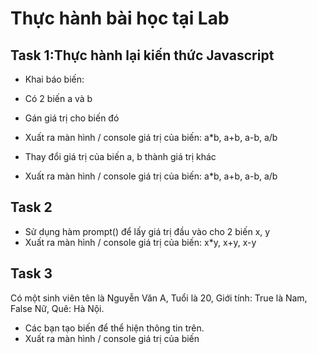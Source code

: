 # Thực hành bài học tại Lab

## Task 1:Thực hành lại kiến thức Javascript

- Khai báo biến:

- Có 2 biến a và b

- Gán giá trị cho biến đó
- Xuất ra màn hình / console giá trị của biến: a*b, a+b, a-b, a/b
- Thay đổi giá trị của biến a, b thành giá trị khác
- Xuất ra màn hình / console giá trị của biến: a*b, a+b, a-b, a/b

## Task 2

- Sử dụng hàm prompt() để lấy giá trị đầu vào cho 2 biến x, y
- Xuất ra màn hình / console giá trị của biến: x*y, x+y, x-y

## Task 3

Có một sinh viên tên là Nguyễn Văn A, Tuổi là 20, Giới tính: True là Nam, False Nữ, Quê: Hà Nội.

- Các bạn tạo biến để thể hiện thông tin trên.
- Xuất ra màn hình / console giá trị của biến

